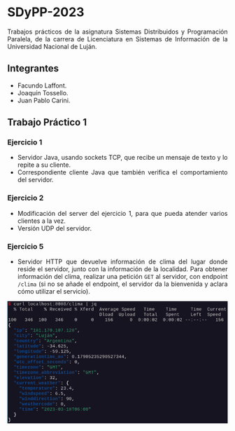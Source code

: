# SDyPP-2023

<div align="justify">

Trabajos prácticos de la asignatura Sistemas Distribuidos y Programación Paralela, de la carrera de Licenciatura en Sistemas de Información de la Universidad Nacional de Luján.

</div>

## Integrantes

+ Facundo Laffont.
+ Joaquín Tossello.
+ Juan Pablo Carini.

## Trabajo Práctico 1

### Ejercicio 1

<div align="justify">

+ Servidor Java, usando sockets TCP, que recibe un mensaje de texto y lo repite a su cliente.
+ Correspondiente cliente Java que también verifica el comportamiento del servidor.

</div>

### Ejercicio 2

<div align="justify">

+ Modificación del server del ejercicio 1, para que pueda atender varios clientes a la vez.
+ Versión UDP del servidor.

</div>

### Ejercicio 5

<div align="justify">

+ Servidor HTTP que devuelve información de clima del lugar donde reside el servidor, junto con la información de la localidad. Para obtener información del clima, realizar una petición `GET` al servidor, con endpoint `/clima` (si no se añade el endpoint, el servidor da la bienvenida y aclara cómo utilizar el servicio).

![Ejemplo del servicio](/tp01/ej5/res/ejemplo.png "Ejemplo del servicio.")

</div>
